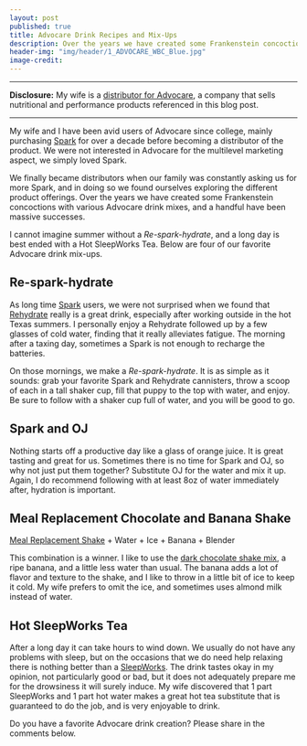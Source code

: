 ```yaml
---
layout: post
published: true
title: Advocare Drink Recipes and Mix-Ups
description: Over the years we have created some Frankenstein concoctions with various Advocare drink mixes, and a handful have been massive successes.
header-img: "img/header/1_ADVOCARE_WBC_Blue.jpg"
image-credit: 
---
```


---

**Disclosure:** My wife is a [distributor for Advocare](https://www.advocare.com/130340596/Store/default.aspx), a company that sells nutritional and performance products referenced in this blog post.

---

My wife and I have been avid users of Advocare since college, mainly purchasing [Spark](https://www.advocare.com/130340596/Store/ItemDetail.aspx?itemCode=A2091&flavor=G&size=C) for over a decade before becoming a distributor of the product. We were not interested in Advocare for the multilevel marketing aspect, we simply loved Spark.

We finally became distributors when our family was constantly asking us for more Spark, and in doing so we found ourselves exploring the different product offerings. Over the years we have created some Frankenstein concoctions with various Advocare drink mixes, and a handful have been massive successes. 

I cannot imagine summer without a _Re-spark-hydrate_, and a long day is best ended with a Hot SleepWorks Tea. Below are four of our favorite Advocare drink mix-ups.

## Re-spark-hydrate

As long time [Spark](https://www.advocare.com/130340596/Store/ItemDetail.aspx?itemCode=A2091&flavor=G&size=C) users, we were not surprised when we found that [Rehydrate](https://www.advocare.com/130340596/Store/ItemDetail.aspx?itemCode=A2414&id=search&flavor=K&size=C) really is a great drink, especially after working outside in the hot Texas summers. I personally enjoy a Rehydrate followed up by a few glasses of cold water, finding that it really alleviates fatigue. The morning after a taxing day, sometimes a Spark is not enough to recharge the batteries.

On those mornings, we make a *Re-spark-hydrate*. It is as simple as it sounds: grab your favorite Spark and Rehydrate cannisters, throw a scoop of each in a tall shaker cup, fill that puppy to the top with water, and enjoy. Be sure to follow with a shaker cup full of water, and you will be good to go.

## Spark and OJ

Nothing starts off a productive day like a glass of orange juice. It is great tasting and great for us. Sometimes there is no time for Spark and OJ, so why not just put them together? Substitute OJ for the water and mix it up. Again, I do recommend following with at least 8oz of water immediately after, hydration is important.

## Meal Replacement Chocolate and Banana Shake

[Meal Replacement Shake](https://www.advocare.com/130340596/Store/ItemDetail.aspx?itemCode=T1251&id=A&flavor=B) + Water + Ice + Banana + Blender

This combination is a winner. I like to use the [dark chocolate shake mix](https://www.advocare.com/130340596/Store/ItemDetail.aspx?itemCode=T2151&id=A&flavor=h), a ripe banana, and a little less water than usual. The banana adds a lot of flavor and texture to the shake, and I like to throw in a little bit of ice to keep it cold. My wife prefers to omit the ice, and sometimes uses almond milk instead of water.

## Hot SleepWorks Tea

After a long day it can take hours to wind down. We usually do not have any problems with sleep, but on the occasions that we do need help relaxing there is nothing better than a [SleepWorks](https://www.advocare.com/130340596/Store/ItemDetail.aspx?itemCode=W3721). The drink tastes okay in my opinion, not particularly good or bad, but it does not adequately prepare me for the drowsiness it will surely induce. My wife discovered that 1 part SleepWorks and 1 part hot water makes a great hot tea substitute that is guaranteed to do the job, and is very enjoyable to drink.

Do you have a favorite Advocare drink creation? Please share in the comments below.
